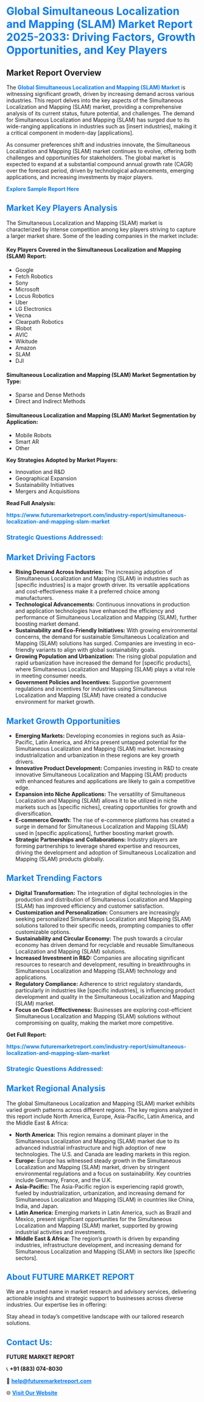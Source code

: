 <h1 style="color: #007BFF;">Global Simultaneous Localization and Mapping (SLAM) Market Report 2025-2033: Driving Factors, Growth Opportunities, and Key Players</h1>

<section id="overview">
<h2>Market Report Overview</h2>
<p>The <a href="https://www.futuremarketreport.com/industry-report/simultaneous-localization-and-mapping-slam-market" style="color: #007BFF; text-decoration: none;"><strong>Global Simultaneous Localization and Mapping (SLAM) Market</strong></a> is witnessing significant growth, driven by increasing demand across various industries. This report delves into the key aspects of the Simultaneous Localization and Mapping (SLAM) market, providing a comprehensive analysis of its current status, future potential, and challenges. The demand for Simultaneous Localization and Mapping (SLAM) has surged due to its wide-ranging applications in industries such as [insert industries], making it a critical component in modern-day [applications].</p>
<p>As consumer preferences shift and industries innovate, the Simultaneous Localization and Mapping (SLAM) market continues to evolve, offering both challenges and opportunities for stakeholders. The global market is expected to expand at a substantial compound annual growth rate (CAGR) over the forecast period, driven by technological advancements, emerging applications, and increasing investments by major players.</p>
</section>

<section id="overview">
<p><a href="https://www.futuremarketreport.com/request-sample/reportId=116189" style="color: #007BFF; text-decoration: none;"><strong>Explore Sample Report Here</strong></a></p>
</section>

<section id="key-players">
<h2 style="color: #007BFF;">Market Key Players Analysis</h2>
<p>The Simultaneous Localization and Mapping (SLAM) market is characterized by intense competition among key players striving to capture a larger market share. Some of the leading companies in the market include:</p>
<h4>Key Players Covered in the Simultaneous Localization and Mapping (SLAM) Report:</h4>
<ul><li>Google</li><li>Fetch Robotics</li><li>Sony</li><li>Microsoft</li><li>Locus Robotics</li><li>Uber</li><li>LG Electronics</li><li>Vecna</li><li>Clearpath Robotics</li><li>IRobot</li><li>AVIC</li><li>Wikitude</li><li>Amazon</li><li>SLAM</li><li>DJI</li></ul>
<h4>Simultaneous Localization and Mapping (SLAM) Market Segmentation by Type:</h4>
<ul><li>Sparse and Dense Methods</li><li>Direct and Indirect Methods</li></ul>

<h4>Simultaneous Localization and Mapping (SLAM) Market Segmentation by Application:</h4>
<ul><li>Mobile Robots</li><li>Smart AR</li><li>Other</li></ul>
<p><strong>Key Strategies Adopted by Market Players:</strong></p>
<ul>
<li>Innovation and R&D</li>
<li>Geographical Expansion</li>
<li>Sustainability Initiatives</li>
<li>Mergers and Acquisitions</li>
</ul>
</section>

<section>
<p><strong>Read Full Analysis: </strong></p><a href="https://www.futuremarketreport.com/industry-report/simultaneous-localization-and-mapping-slam-market" style="color: #007BFF; text-decoration: none;"><strong>https://www.futuremarketreport.com/industry-report/simultaneous-localization-and-mapping-slam-market</strong></a>
<h3 style="color: #007BFF;">Strategic Questions Addressed:</h3>
</section>

<section id="driving-factors">
<h2 style="color: #007BFF;">Market Driving Factors</h2>
<ul>
<li><strong>Rising Demand Across Industries:</strong> The increasing adoption of Simultaneous Localization and Mapping (SLAM) in industries such as [specific industries] is a major growth driver. Its versatile applications and cost-effectiveness make it a preferred choice among manufacturers.</li>
<li><strong>Technological Advancements:</strong> Continuous innovations in production and application technologies have enhanced the efficiency and performance of Simultaneous Localization and Mapping (SLAM), further boosting market demand.</li>
<li><strong>Sustainability and Eco-Friendly Initiatives:</strong> With growing environmental concerns, the demand for sustainable Simultaneous Localization and Mapping (SLAM) solutions has surged. Companies are investing in eco-friendly variants to align with global sustainability goals.</li>
<li><strong>Growing Population and Urbanization:</strong> The rising global population and rapid urbanization have increased the demand for [specific products], where Simultaneous Localization and Mapping (SLAM) plays a vital role in meeting consumer needs.</li>
<li><strong>Government Policies and Incentives:</strong> Supportive government regulations and incentives for industries using Simultaneous Localization and Mapping (SLAM) have created a conducive environment for market growth.</li>
</ul>
</section>

<section id="growth-opportunities">
<h2 style="color: #007BFF;">Market Growth Opportunities</h2>
<ul>
<li><strong>Emerging Markets:</strong> Developing economies in regions such as Asia-Pacific, Latin America, and Africa present untapped potential for the Simultaneous Localization and Mapping (SLAM) market. Increasing industrialization and urbanization in these regions are key growth drivers.</li>
<li><strong>Innovative Product Development:</strong> Companies investing in R&D to create innovative Simultaneous Localization and Mapping (SLAM) products with enhanced features and applications are likely to gain a competitive edge.</li>
<li><strong>Expansion into Niche Applications:</strong> The versatility of Simultaneous Localization and Mapping (SLAM) allows it to be utilized in niche markets such as [specific niches], creating opportunities for growth and diversification.</li>
<li><strong>E-commerce Growth:</strong> The rise of e-commerce platforms has created a surge in demand for Simultaneous Localization and Mapping (SLAM) used in [specific applications], further boosting market growth.</li>
<li><strong>Strategic Partnerships and Collaborations:</strong> Industry players are forming partnerships to leverage shared expertise and resources, driving the development and adoption of Simultaneous Localization and Mapping (SLAM) products globally.</li>
</ul>
</section>

<section id="trending-factors">
<h2 style="color: #007BFF;">Market Trending Factors</h2>
<ul>
<li><strong>Digital Transformation:</strong> The integration of digital technologies in the production and distribution of Simultaneous Localization and Mapping (SLAM) has improved efficiency and customer satisfaction.</li>
<li><strong>Customization and Personalization:</strong> Consumers are increasingly seeking personalized Simultaneous Localization and Mapping (SLAM) solutions tailored to their specific needs, prompting companies to offer customizable options.</li>
<li><strong>Sustainability and Circular Economy:</strong> The push towards a circular economy has driven demand for recyclable and reusable Simultaneous Localization and Mapping (SLAM) solutions.</li>
<li><strong>Increased Investment in R&D:</strong> Companies are allocating significant resources to research and development, resulting in breakthroughs in Simultaneous Localization and Mapping (SLAM) technology and applications.</li>
<li><strong>Regulatory Compliance:</strong> Adherence to strict regulatory standards, particularly in industries like [specific industries], is influencing product development and quality in the Simultaneous Localization and Mapping (SLAM) market.</li>
<li><strong>Focus on Cost-Effectiveness:</strong> Businesses are exploring cost-efficient Simultaneous Localization and Mapping (SLAM) solutions without compromising on quality, making the market more competitive.</li>
</ul>
</section>

<section>
<p><strong>Get Full Report: </strong></p><a href="https://www.futuremarketreport.com/industry-report/simultaneous-localization-and-mapping-slam-market" style="color: #007BFF; text-decoration: none;"><strong>https://www.futuremarketreport.com/industry-report/simultaneous-localization-and-mapping-slam-market</strong></a>
<h3 style="color: #007BFF;">Strategic Questions Addressed:</h3>
</section>


<section id="regional-analysis">
<h2 style="color: #007BFF;">Market Regional Analysis</h2>
<p>The global Simultaneous Localization and Mapping (SLAM) market exhibits varied growth patterns across different regions. The key regions analyzed in this report include North America, Europe, Asia-Pacific, Latin America, and the Middle East & Africa:</p>
<ul>
<li><strong>North America:</strong> This region remains a dominant player in the Simultaneous Localization and Mapping (SLAM) market due to its advanced industrial infrastructure and high adoption of new technologies. The U.S. and Canada are leading markets in this region.</li>
<li><strong>Europe:</strong> Europe has witnessed steady growth in the Simultaneous Localization and Mapping (SLAM) market, driven by stringent environmental regulations and a focus on sustainability. Key countries include Germany, France, and the U.K.</li>
<li><strong>Asia-Pacific:</strong> The Asia-Pacific region is experiencing rapid growth, fueled by industrialization, urbanization, and increasing demand for Simultaneous Localization and Mapping (SLAM) in countries like China, India, and Japan.</li>
<li><strong>Latin America:</strong> Emerging markets in Latin America, such as Brazil and Mexico, present significant opportunities for the Simultaneous Localization and Mapping (SLAM) market, supported by growing industrial activities and investments.</li>
<li><strong>Middle East & Africa:</strong> The region’s growth is driven by expanding industries, infrastructure development, and increasing demand for Simultaneous Localization and Mapping (SLAM) in sectors like [specific sectors].</li>
</ul>
</section>

<footer>
<h2 style="color: #007BFF;">About FUTURE MARKET REPORT</h2>
<p>We are a trusted name in market research and advisory services, delivering actionable insights and strategic support to businesses across diverse industries. Our expertise lies in offering:</p>

<p>Stay ahead in today’s competitive landscape with our tailored research solutions.</p>

<h2 style="color: #007BFF;">Contact Us:</h2>
<p><strong>FUTURE MARKET REPORT</strong></p>
<p>📞 <strong>+91 (883) 074-8030</strong></p>
<p>📧 <strong><a href="mailto:help@futuremarketreport.com" style="color: #007BFF;">help@futuremarketreport.com</a></strong></p>
<p>🌐 <strong><a href="https://www.futuremarketreport.com/" style="color: #007BFF;">Visit Our Website</a></strong></p>
</footer>